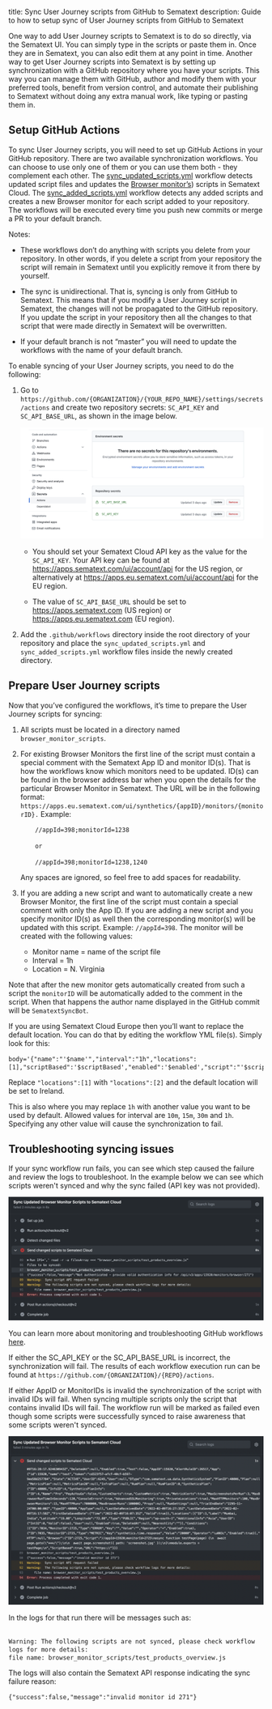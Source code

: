 title: Sync User Journey scripts from GitHub to Sematext
description: Guide to how to setup sync of User Journey scripts from GitHub to Sematext

One way to add User Journey scripts to Sematext is to do so directly, via the Sematext UI.  You can simply type in the scripts or paste them in.  Once they are in Sematext, you can also edit them at any point in time.  Another way to get User Journey scripts into Sematext is by setting up synchronization with a GitHub repository where you have your scripts.  This way you can manage them with GitHub, author and modify them with your preferred tools, benefit from version control, and automate their publishing to Sematext without doing any extra manual work, like typing or pasting them in.



## Setup GitHub Actions

To sync User Journey scripts, you will need to set up GitHub Actions in your GitHub repository. There are two available synchronization workflows. You can choose to use only one of them or you can use them both - they complement each other. The [sync_updated_scripts.yml](https://cdn.sematext.com/github-sync-scripts/sync_updated_scripts.yml) workflow detects updated script files and updates the [Browser monitor’s](./browser-monitor.md)) scripts in Sematext Cloud. The  [sync_added_scripts.yml](https://cdn.sematext.com/github-sync-scripts/sync_added_scripts.yml) workflow detects any added scripts and creates a new Browser monitor for each script added to your repository. The workflows will be executed every time you push new commits or merge a PR to your default branch.

Notes:
* These workflows don’t do anything with scripts you delete from your repository.  In other words, if you delete a script from your repository the script will remain in Sematext until you explicitly remove it from there by yourself.

* The sync is unidirectional. That is, syncing is only from GitHub to Sematext.  This means that if you modify a User Journey script in Sematext, the changes will not be propagated to the GitHub repository. If you update the script in your repository then all the changes to that script that were made directly in Sematext will be overwritten.

* If your default branch is not “master” you will need to update the workflows with the name of your default branch.

To enable syncing of your User Journey scripts, you need to do the following:


1. Go to `https://github.com/{ORGANIZATION}/{YOUR_REPO_NAME}/settings/secrets/actions` and create two repository secrets: `SC_API_KEY` and `SC_API_BASE_URL`, as shown in the image below.

    ![Add Repo secrets](../images/synthetics/sync-browser-scripts-adding-repo-secrets.png)

      - You should set your Sematext Cloud API key as the value for the `SC_API_KEY`. Your API key can be found at https://apps.sematext.com/ui/account/api for the US region, or alternatively at https://apps.eu.sematext.com/ui/account/api for the EU region. 
  
      - The value of `SC_API_BASE_URL` should be set to https://apps.sematext.com (US region) or https://apps.eu.sematext.com (EU region).

2. Add the `.github/workflows` directory inside the root directory of your repository and place the `sync_updated_scripts.yml` and `sync_added_scripts.yml` workflow files inside the newly created directory.


## Prepare User Journey scripts

Now that you’ve configured the workflows, it’s time to prepare the User Journey scripts for syncing:

1. All scripts must be located in a directory named `browser_monitor_scripts`.

2. For existing Browser Monitors the first line of the script must contain a special comment with the Sematext App ID and monitor ID(s).  That is how the workflows know which monitors need to be updated. ID(s) can be found in the browser address bar when you open the details for the particular Browser Monitor in Sematext. The URL will be in the following format: `https://apps.eu.sematext.com/ui/synthetics/{appID}/monitors/{monitorID}.` Example: 

    ```
        //appId=398;monitorId=1238 

        or

        //appId=398;monitorId=1238,1240
    ```
    
    Any spaces are ignored, so feel free to add spaces for readability.

3. If you are adding a new script and want to automatically create a new Browser Monitor, the first line of the script must contain a special comment with only the App ID. If you are adding a new script and you specify monitor ID(s) as well then the corresponding monitor(s) will be updated with this script.
Example: `//appId=398`. The monitor will be created with the following values: 

      - Monitor name = name of the script file
      - Interval = 1h
      - Location = N. Virginia

Note that after the new monitor gets automatically created from such a script the `monitorID` will be automatically added to the comment in the script.  When that happens the author name displayed in the GitHub commit will be `SematextSyncBot`.
 
If you are using Sematext Cloud Europe then you’ll want to replace the default location.  You can do that by editing the workflow YML file(s).  Simply look for this:

```
​​body='{"name":"'$name'","interval":"1h","locations":[1],"scriptBased":'$scriptBased',"enabled":'$enabled',"script":"'$script_content'","isGitHubSync":'$isGitHubSync'}'
```

 
Replace `"locations":[1]` with `"locations":[2]` and the default location will be set to Ireland.

This is also where you may replace `1h` with another value you want to be used by default. Allowed values for interval are `10m`, `15m`, `30m` and `1h`. Specifying any other value will cause the synchronization to fail.  

## Troubleshooting syncing issues

If your sync workflow run fails, you can see which step caused the failure and review the logs to troubleshoot. In the example below we can see which scripts weren't synced and why the sync failed (API key was not provided).

 ![Troubleshooting syncing issues - invalid API key](../images/synthetics/sync-browser-scripts-troubleshooting-1.png)

 You can learn more about monitoring and troubleshooting GitHub workflows [here](https://docs.github.com/en/actions/monitoring-and-troubleshooting-workflows).

 If either the SC_API_KEY or the SC_API_BASE_URL is incorrect, the synchronization will fail.  The results of each workflow execution run can be found at `https://github.com/{ORGANIZATION}/{REPO}/actions`. 

If either AppID or MonitorIDs is invalid the synchronization of the script with invalid IDs will fail.
When syncing multiple scripts only the script that contains invalid IDs will fail. The workflow run will be marked as failed even though some scripts were successfully synced to raise awareness that some scripts weren't synced.

 ![Troubleshooting syncing issues - invalid Monitor ID](../images/synthetics/sync-browser-scripts-troubleshooting-2.png)

In the logs for that run there will be messages such as:

```

Warning: The following scripts are not synced, please check workflow logs for more details:
file name: browser_monitor_scripts/test_products_overview.js

```

The logs will also contain the Sematext API response indicating the sync failure reason:

```
{"success":false,"message":"invalid monitor id 271"}
```